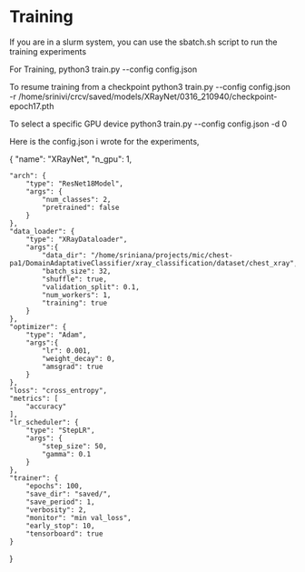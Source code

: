 # Training 

If you are in a slurm system, you can use the sbatch.sh script to run the training experiments

For Training,
python3 train.py --config config.json

To resume training from a checkpoint
python3 train.py --config config.json -r /home/srinivi/crcv/saved/models/XRayNet/0316_210940/checkpoint-epoch17.pth

To select a specific GPU device
python3 train.py --config config.json -d 0


Here is the config.json i wrote for the experiments, 

{
    "name": "XRayNet",
    "n_gpu": 1,

    "arch": {
        "type": "ResNet18Model",
        "args": {
            "num_classes": 2,
            "pretrained": false
        }
    },
    "data_loader": {
        "type": "XRayDataloader",
        "args":{
            "data_dir": "/home/sriniana/projects/mic/chest-pa1/DomainAdaptativeClassifier/xray_classification/dataset/chest_xray",
            "batch_size": 32,
            "shuffle": true,
            "validation_split": 0.1,
            "num_workers": 1,
            "training": true
        }
    },
    "optimizer": {
        "type": "Adam",
        "args":{
            "lr": 0.001,
            "weight_decay": 0,
            "amsgrad": true
        }
    },
    "loss": "cross_entropy",
    "metrics": [
        "accuracy"
    ],
    "lr_scheduler": {
        "type": "StepLR",
        "args": {
            "step_size": 50,
            "gamma": 0.1
        }
    },
    "trainer": {
        "epochs": 100,
        "save_dir": "saved/",
        "save_period": 1,
        "verbosity": 2,
        "monitor": "min val_loss",
        "early_stop": 10,
        "tensorboard": true
    }
}